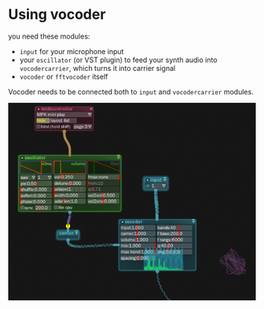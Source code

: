 # Using vocoder

you need these modules:

- `input` for your microphone input
- your `oscillator` (or VST plugin) to feed your synth audio into `vocodercarrier`, which turns it into carrier signal
- `vocoder` or `fftvocoder` itself

Vocoder needs to be connected both to `input` and `vocodercarrier` modules.
 
![](vocoder.png)
